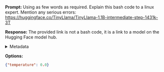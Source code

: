 **Prompt:**
Using as few words as required.
    Explain this bash code to a linux expert. 
    Mention any serious errors:
     https://huggingface.co/TinyLlama/TinyLlama-1.1B-intermediate-step-1431k-3T

**Response:**
The provided link is not a bash code, it is a link to a model on the Hugging Face model hub.

<details><summary>Metadata</summary>

- Duration: 1219 ms
- Datetime: 2023-12-29T11:34:58.953705
- Model: gpt-3.5-turbo-0613

</details>

**Options:**
```json
{"temperature": 0.0}
```


